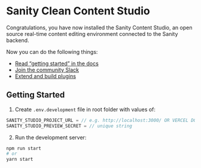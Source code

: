 # Sanity Clean Content Studio

Congratulations, you have now installed the Sanity Content Studio, an open source real-time content editing environment connected to the Sanity backend.

Now you can do the following things:

- [Read “getting started” in the docs](https://www.sanity.io/docs/introduction/getting-started?utm_source=readme)
- [Join the community Slack](https://slack.sanity.io/?utm_source=readme)
- [Extend and build plugins](https://www.sanity.io/docs/content-studio/extending?utm_source=readme)

## Getting Started

1. Create `.env.development` file in root folder with values of:

```javascript
SANITY_STUDIO_PROJECT_URL = // e.g. http://localhost:3000/ OR VERCEL DOMAIN URL
SANITY_STUDIO_PREVIEW_SECRET = // unique string
```

2. Run the development server:

```bash
npm run start
# or
yarn start
```
